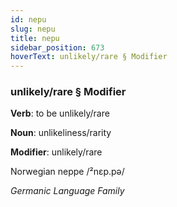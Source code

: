 ```yaml
---
id: nepu
slug: nepu
title: nepu
sidebar_position: 673
hoverText: unlikely/rare § Modifier
---
```


### unlikely/rare § Modifier

**Verb**: to be unlikely/rare

**Noun**: unlikeliness/rarity

**Modifier**: unlikely/rare

Norwegian neppe /²nɛp.pə/

*Germanic Language Family*